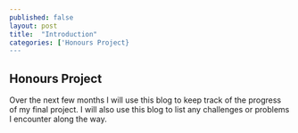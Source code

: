 ```yaml
---
published: false
layout: post
title:  "Introduction"
categories: ['Honours Project}
---
```

## Honours Project

Over the next few months I will use this blog to keep track of the progress of my final project. I will also use this blog to list any challenges or problems I encounter along the way.

